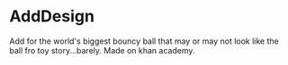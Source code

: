 # AddDesign
Add for the world's biggest bouncy ball that may or may not look like the ball fro toy story...barely. Made on khan academy.
